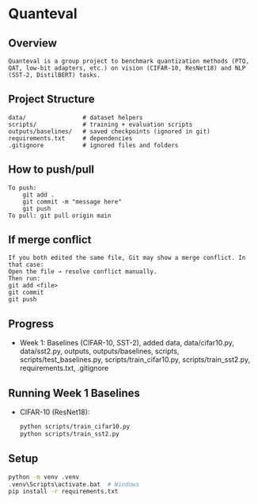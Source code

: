# Quanteval

## Overview
    Quanteval is a group project to benchmark quantization methods (PTQ, QAT, low-bit adapters, etc.) on vision (CIFAR-10, ResNet18) and NLP (SST-2, DistilBERT) tasks. 

## Project Structure
    data/                # dataset helpers
    scripts/             # training + evaluation scripts
    outputs/baselines/   # saved checkpoints (ignored in git)
    requirements.txt     # dependencies
    .gitignore           # ignored files and folders

## How to push/pull
    To push: 
        git add .    
        git commit -m "message here"    
        git push
    To pull: git pull origin main

## If merge conflict
    If you both edited the same file, Git may show a merge conflict. In that case:
    Open the file → resolve conflict manually.
    Then run:
    git add <file>
    git commit
    git push
    
## Progress
- Week 1: Baselines (CIFAR-10, SST-2), added data, data/cifar10.py, data/sst2.py, outputs, outputs/baselines, scripts, scripts/test_baselines.py, scripts/train_cifar10.py, scripts/train_sst2.py, requirements.txt, .gitignore

## Running Week 1 Baselines
- CIFAR-10 (ResNet18):
  ```bash
  python scripts/train_cifar10.py
  python scripts/train_sst2.py

## Setup
```bash
python -m venv .venv
.venv\Scripts\activate.bat  # Windows
pip install -r requirements.txt
